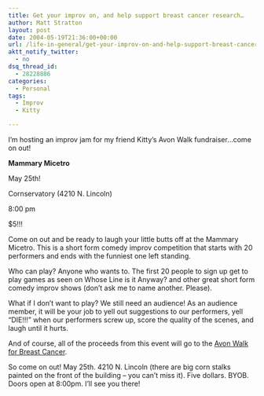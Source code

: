 ```yaml
---
title: Get your improv on, and help support breast cancer research…
author: Matt Stratton
layout: post
date: 2004-05-19T21:36:00+00:00
url: /life-in-general/get-your-improv-on-and-help-support-breast-cancer-research
aktt_notify_twitter:
  - no
dsq_thread_id:
  - 28228886
categories:
  - Personal
tags:
  - Improv
  - Kitty

---
```

I&#8217;m hosting an improv jam for my friend Kitty&#8217;s Avon Walk fundraiser&#8230;come on out!

**Mammary Micetro**

May 25th!
  
Cornservatory (4210 N. Lincoln)
  
8:00 pm
  
$5!!!

Come on out and be ready to laugh your little butts off at the Mammary Micetro. This is a short form comedy improv competition that starts with 20 performers and ends with the funniest one left standing.

Who can play? Anyone who wants to. The first 20 people to sign up get to play games as seen on Whose Line is it Anyway? and other great short form comedy improv shows (don&#8217;t ask me to name another. Please).

What if I don&#8217;t want to play? We still need an audience! As an audience member, it will be your job to yell out suggestions to our performers, yell &#8220;DIE!!!&#8221; when our performers screw up, score the quality of the scenes, and laugh until it hurts.

And of course, all of the proceeds from this event will go to the <a href="http://www.avonwalk.org/site/TR?pg=personal&fr_id=1041&px=1252279" target="_blank">Avon Walk for Breast Cancer</a>.

So come on out! May 25th. 4210 N. Lincoln (there are big corn stalks painted on the front of the building &#8211; you can&#8217;t miss it). Five dollars. BYOB. Doors open at 8:00pm. I&#8217;ll see you there!